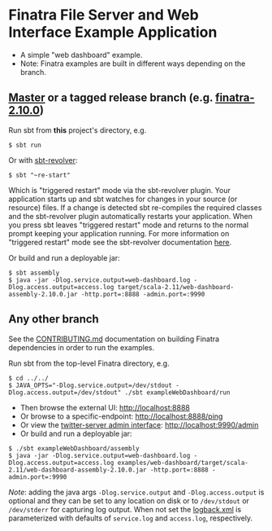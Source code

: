 # Finatra File Server and Web Interface Example Application

* A simple "web dashboard" example.
* Note: Finatra examples are built in different ways depending on the branch.

[Master](https://github.com/twitter/finatra/tree/master) or a tagged release branch (e.g. [finatra-2.10.0](https://github.com/twitter/finatra/tree/finatra-2.10.0))
----------------------------------------------------------
Run sbt from **this** project's directory, e.g.
```
$ sbt run
```
Or with [sbt-revolver](https://github.com/spray/sbt-revolver):
```
$ sbt "~re-start"
```
Which is "triggered restart" mode via the sbt-revolver plugin. Your application starts up and sbt watches for changes in your source (or resource) files.
If a change is detected sbt re-compiles the required classes and the sbt-revolver plugin automatically restarts your application.
When you press <ENTER> sbt leaves "triggered restart" mode and returns to the normal prompt keeping your application running.
For more information on "triggered restart" mode see the sbt-revolver documentation [here](https://github.com/spray/sbt-revolver/blob/master/README.md#triggered-restart).

Or build and run a deployable jar:
```
$ sbt assembly
$ java -jar -Dlog.service.output=web-dashboard.log -Dlog.access.output=access.log target/scala-2.11/web-dashboard-assembly-2.10.0.jar -http.port=:8888 -admin.port=:9990
```

Any other branch
----------------
See the [CONTRIBUTING.md](../../CONTRIBUTING.md#building-dependencies) documentation on building Finatra dependencies in order to run the examples.

Run sbt from the top-level Finatra directory, e.g.
```
$ cd ../../
$ JAVA_OPTS="-Dlog.service.output=/dev/stdout -Dlog.access.output=/dev/stdout" ./sbt exampleWebDashboard/run
```

* Then browse the external UI: [http://localhost:8888](http://localhost:8888)
* Or browse to a specific-endpoint: [http://localhost:8888/ping](http://localhost:8888/ping)
* Or view the [twitter-server admin interface](https://twitter.github.io/twitter-server/Features.html#admin-http-interface): [http://localhost:9990/admin](http://localhost:9990/admin)
* Or build and run a deployable jar:
```
$ ./sbt exampleWebDashboard/assembly
$ java -jar -Dlog.service.output=web-dashboard.log -Dlog.access.output=access.log examples/web-dashboard/target/scala-2.11/web-dashboard-assembly-2.10.0.jar -http.port=:8888 -admin.port=:9990
```
*Note*: adding the java args `-Dlog.service.output` and `-Dlog.access.output` is optional and they can be set to any location on disk or to `/dev/stdout` or `/dev/stderr` for capturing log output. When not set the [logback.xml](./src/main/resources/logback.xml) is parameterized with defaults of `service.log` and `access.log`, respectively.
